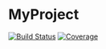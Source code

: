 # MyProject

[![Build Status](https://github.com/ArturDoshchyn/MyProject.jl/actions/workflows/CI.yml/badge.svg?branch=main)](https://github.com/ArturDoshchyn/MyProject.jl/actions/workflows/CI.yml?query=branch%3Amain)
[![Coverage](https://codecov.io/gh/ArturDoshchyn/MyProject.jl/branch/main/graph/badge.svg)](https://codecov.io/gh/ArturDoshchyn/MyProject.jl)
